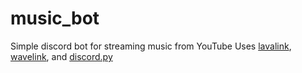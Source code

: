 # music_bot
Simple discord bot for streaming music from YouTube
Uses [lavalink](https://github.com/freyacodes/Lavalink), [wavelink](https://github.com/PythonistaGuild/Wavelink), and [discord.py](https://github.com/Rapptz/discord.py)
